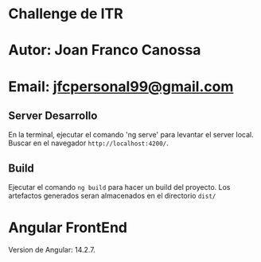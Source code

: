 # Challenge de ITR
# Autor: Joan Franco Canossa
# Email: jfcpersonal99@gmail.com

## Server Desarrollo

En la terminal, ejecutar el comando 'ng serve' para levantar el server local. Buscar en el navegador `http://localhost:4200/`.

## Build

Ejecutar el comando `ng build` para hacer un build del proyecto. Los artefactos generados seran almacenados en el directorio `dist/`

# Angular FrontEnd
Version de Angular: 14.2.7.
